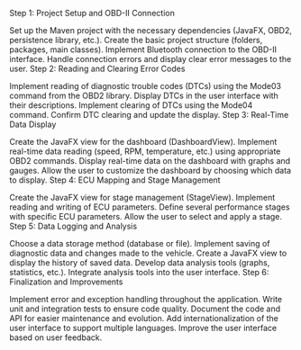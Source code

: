 Step 1: Project Setup and OBD-II Connection

Set up the Maven project with the necessary dependencies (JavaFX, OBD2, persistence library, etc.).
Create the basic project structure (folders, packages, main classes).
Implement Bluetooth connection to the OBD-II interface.
Handle connection errors and display clear error messages to the user.
Step 2: Reading and Clearing Error Codes

Implement reading of diagnostic trouble codes (DTCs) using the Mode03 command from the OBD2 library.
Display DTCs in the user interface with their descriptions.
Implement clearing of DTCs using the Mode04 command.
Confirm DTC clearing and update the display.
Step 3: Real-Time Data Display

Create the JavaFX view for the dashboard (DashboardView).
Implement real-time data reading (speed, RPM, temperature, etc.) using appropriate OBD2 commands.
Display real-time data on the dashboard with graphs and gauges.
Allow the user to customize the dashboard by choosing which data to display.
Step 4: ECU Mapping and Stage Management

Create the JavaFX view for stage management (StageView).
Implement reading and writing of ECU parameters.
Define several performance stages with specific ECU parameters.
Allow the user to select and apply a stage.
Step 5: Data Logging and Analysis

Choose a data storage method (database or file).
Implement saving of diagnostic data and changes made to the vehicle.
Create a JavaFX view to display the history of saved data.
Develop data analysis tools (graphs, statistics, etc.).
Integrate analysis tools into the user interface.
Step 6: Finalization and Improvements

Implement error and exception handling throughout the application.
Write unit and integration tests to ensure code quality.
Document the code and API for easier maintenance and evolution.
Add internationalization of the user interface to support multiple languages.
Improve the user interface based on user feedback.